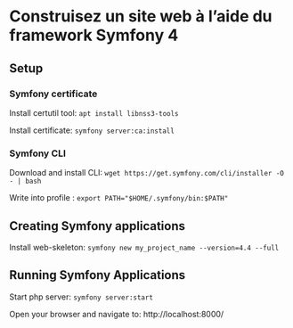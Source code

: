 # Construisez un site web à l’aide du framework Symfony 4

## Setup

### Symfony certificate

Install certutil tool: `apt install libnss3-tools`

Install certificate: `symfony server:ca:install`

### Symfony CLI

Download and install CLI: `wget https://get.symfony.com/cli/installer -O - | bash`

Write into profile : `export PATH="$HOME/.symfony/bin:$PATH"`

## Creating Symfony applications

Install web-skeleton: `symfony new my_project_name --version=4.4 --full`

## Running Symfony Applications

Start php server: `symfony server:start`

Open your browser and navigate to: http://localhost:8000/
